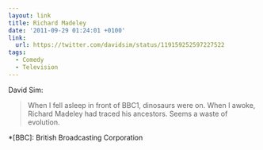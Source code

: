 ```yaml
---
layout: link
title: Richard Madeley
date: '2011-09-29 01:24:01 +0100'
link:
  url: https://twitter.com/davidsim/status/119159252597227522
tags:
  - Comedy
  - Television
---
```

David Sim:

> When I fell asleep in front of BBC1, dinosaurs were on. When I awoke, Richard Madeley had traced his ancestors. Seems a waste of evolution.

*[BBC]: British Broadcasting Corporation
